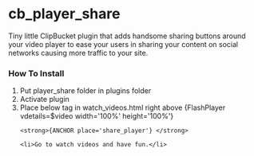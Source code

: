 # cb_player_share
Tiny little ClipBucket plugin that adds handsome sharing buttons around your video player to ease your users in sharing your content on social networks causing more traffic to your site.

<h3>How To Install</h3>
<ol>
	<li>Put player_share folder in plugins folder</li>
	<li>Activate plugin</li>
	<li>Place below tag in watch_videos.html right above {FlashPlayer vdetails=$video width='100%' height='100%'}</li>

 	<strong>{ANCHOR place='share_player'} </strong>

	<li>Go to watch videos and have fun.</li>
</ol>